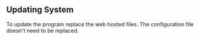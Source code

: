 ## Updating System

To update the program replace the web hosted files.
The configuration file doesn't need to be replaced.
